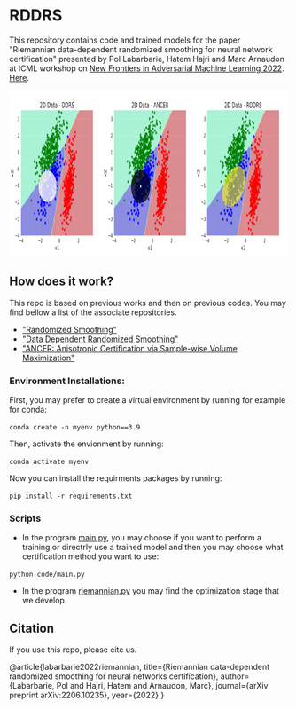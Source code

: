 # RDDRS
This repository contains code and trained models for the paper "Riemannian data-dependent randomized smoothing for neural network certification" presented by Pol Labarbarie, Hatem Hajri and Marc Arnaudon at ICML workshop on [New Frontiers in Adversarial Machine Learning 2022](https://advml-frontier.github.io/). [Here](https://arxiv.org/pdf/2206.10235.pdf).

<p>
<img src="figures/merge_2D_data_small.jpg" height="300" width="896" >
</p>


## How does it work?

This repo is based on previous works and then on previous codes. You may find bellow a list of the associate repositories.

* ["Randomized Smoothing"](https://github.com/locuslab/smoothing)
* ["Data Dependent Randomized Smoothing"](https://github.com/MotasemAlfarra/Data_Dependent_Randomized_Smoothing)
* ["ANCER: Anisotropic Certification via Sample-wise Volume Maximization"](https://github.com/MotasemAlfarra/ANCER)

### Environment Installations:
First, you may prefer to create a virtual environment by running for example for conda: 

`conda create -n myenv python==3.9`

Then, activate the envionment by running:

`conda activate myenv`

Now you can install the requirments packages by running:

`pip install -r requirements.txt`

### Scripts

* In the program [main.py](code/main.py), you may choose if you want to perform a training or directrly use a trained model and then you may choose what certification method you want to use:

```python code/main.py ```  

* In the program [riemannian.py](code/riemannian.py) you may find the optimization stage that we develop.

## Citation

If you use this repo, please cite us. 

@article{labarbarie2022riemannian,
  title={Riemannian data-dependent randomized smoothing for neural networks certification},
  author={Labarbarie, Pol and Hajri, Hatem and Arnaudon, Marc},
  journal={arXiv preprint arXiv:2206.10235},
  year={2022}
}
